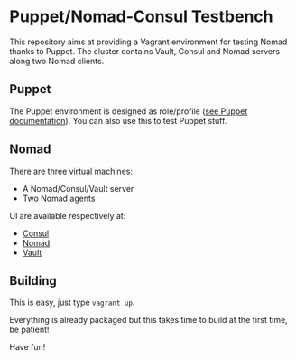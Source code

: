 Puppet/Nomad-Consul Testbench
====

This repository aims at providing a Vagrant environment for testing Nomad thanks to Puppet.
The cluster contains Vault, Consul and Nomad servers along two Nomad clients.

Puppet
--

The Puppet environment is designed as role/profile ([see Puppet documentation](https://www.puppet.com/docs/puppet/7/the_roles_and_profiles_method.html)).
You can also use this to test Puppet stuff.

Nomad
--

There are three virtual machines:

- A Nomad/Consul/Vault server
- Two Nomad agents

UI are available respectively at:

- [Consul](http://192.168.56.101:8500/)
- [Nomad](http://192.168.56.101:4646/)
- [Vault](http://192.168.56.101:8200/)


Building
---

This is easy, just type `vagrant up`.

Everything is already packaged but this takes time to build at the first time, be patient!


Have fun!
